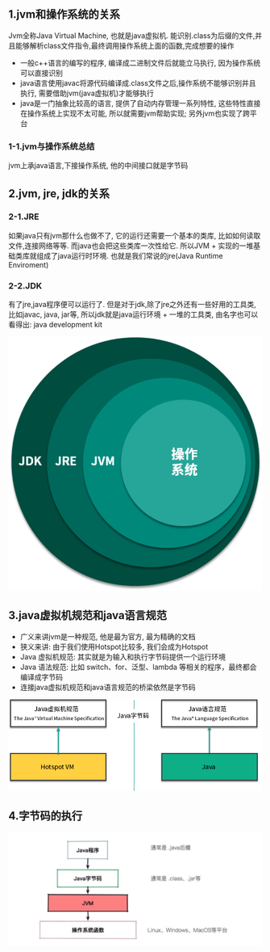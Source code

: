 ## 1.jvm和操作系统的关系

Jvm全称Java Virtual Machine, 也就是java虚拟机. 能识别.class为后缀的文件,并且能够解析class文件指令,最终调用操作系统上面的函数,完成想要的操作

- 一般c++语言的编写的程序, 编译成二进制文件后就能立马执行, 因为操作系统可以直接识别
- java语言使用javac将源代码编译成.class文件之后,操作系统不能够识别并且执行, 需要借助jvm(java虚拟机)才能够执行
- java是一门抽象比较高的语言, 提供了自动内存管理一系列特性, 这些特性直接在操作系统上实现不太可能, 所以就需要jvm帮助实现; 另外jvm也实现了跨平台

### 1-1.jvm与操作系统总结

jvm上承java语言,下接操作系统, 他的中间接口就是字节码



## 2.jvm, jre, jdk的关系

### 2-1.JRE

如果java只有jvm那什么也做不了, 它的运行还需要一个基本的类库, 比如如何读取文件,连接网络等等. 而java也会把这些类库一次性给它. 所以JVM + 实现的一堆基础类库就组成了java运行时环境. 也就是我们常说的jre(Java Runtime Enviroment)

### 2-2.JDK

有了jre,java程序便可以运行了. 但是对于jdk,除了jre之外还有一些好用的工具类, 比如javac, java, jar等, 所以jdk就是java运行环境 + 一堆的工具类, 由名字也可以看得出: java development kit

![image](../img/jvm_jdk_jre.png)

## 3.java虚拟机规范和java语言规范

- 广义来讲jvm是一种规范, 他是最为官方, 最为精确的文档
- 狭义来讲: 由于我们使用Hotspot比较多, 我们会成为Hotspot
- Java 虚拟机规范: 其实就是为输入和执行字节码提供一个运行环境
- Java 语法规范: 比如 switch、for、泛型、lambda 等相关的程序，最终都会编译成字节码
- 连接java虚拟机规范和java语言规范的桥梁依然是字节码

![image](../img/java规范.png)



## 4.字节码的执行

![image](../img/字节码执行.png)